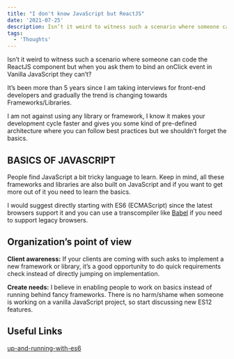 ```yaml
---
title: "I don't know JavaScript but ReactJS"
date: '2021-07-25'
description: Isn’t it weird to witness such a scenario where someone can code the ReactJS component but can't write Vanilla JavaScript?
tags:
  - 'Thoughts'
---
```


Isn’t it weird to witness such a scenario where someone can code the ReactJS component but when you ask them to bind an onClick event in Vanilla JavaScript they can’t?

It’s been more than 5 years since I am taking interviews for front-end developers and gradually the trend is changing towards Frameworks/Libraries.

I am not against using any library or framework, I know it makes your development cycle faster and gives you some kind of pre-defined architecture where you can follow best practices but we shouldn’t forget the basics.

## BASICS OF JAVASCRIPT

People find JavaScript a bit tricky language to learn. Keep in mind, all these frameworks and libraries are also built on JavaScript and if you want to get more out of it you need to learn the basics.

I would suggest directly starting with ES6 (ECMAScript) since the latest browsers support it and you can use a transcompiler like [Babel](https://babeljs.io/) if you need to support legacy browsers.

## Organization’s point of view

**Client awareness:** If your clients are coming with such asks to implement a new framework or library, it’s a good opportunity to do quick requirements check instead of directly jumping on implementation.

**Create needs:** I believe in enabling people to work on basics instead of running behind fancy frameworks. There is no harm/shame when someone is working on a vanilla JavaScript project, so start discussing new ES12 features.

## Useful Links

[up-and-running-with-es6](https://github.com/gsin11/up-and-running-with-es6)
